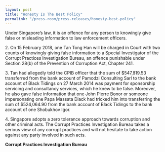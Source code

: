```yaml
---
layout: post
title: "Honesty Is The Best Policy"
permalink: "/press-room/press-releases/honesty-best-policy"
---
```

Under Singapore’s law, it is an offence for any person to knowingly give false or misleading information to law enforcement officers.

2\.        On 15 February 2018, one Tan Tong Han will be charged in Court with two counts of knowingly giving false information to a Special Investigator of the Corrupt Practices Investigation Bureau, an offence punishable under Section 28(b) of the Prevention of Corruption Act, Chapter 241.

3\.        Tan had allegedly told the CPIB officer that the sum of $547,819.53 transferred from the bank account of Pamodzi Consulting Sarl to the bank account of Black Tidings on 27 March 2014 was payment for sponsorship servicing and consultancy services, which he knew to be false. Moreover, he also gave false information that one John Pierre Bonor or someone impersonating one Papa Massata Diack had tricked him into transferring the sum of $524,064.90 from the bank account of Black Tidings to the bank account of one Shobukhov Igor.

4\.        Singapore adopts a zero tolerance approach towards corruption and other criminal acts. The Corrupt Practices Investigation Bureau takes a serious view of any corrupt practices and will not hesitate to take action against any party involved in such acts.

**Corrupt Practices Investigation Bureau**
